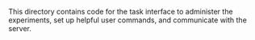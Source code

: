 This directory contains code for the task interface to administer the
experiments, set up helpful user commands, and communicate with the server.
